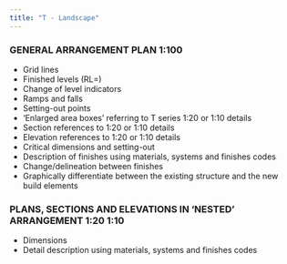 ```yaml
---
title: "T - Landscape"
---
```

### GENERAL ARRANGEMENT PLAN 1:100

-   Grid lines
-   Finished levels (RL=)
-   Change of level indicators
-   Ramps and falls
-   Setting-out points
-   ‘Enlarged area boxes’ referring to T series 1:20 or 1:10 details
-   Section references to 1:20 or 1:10 details
-   Elevation references to 1:20 or 1:10 details
-   Critical dimensions and setting-out
-   Description of finishes using materials, systems and finishes codes
-   Change/delineation between finishes
-   Graphically differentiate between the existing structure and the new build elements

### PLANS, SECTIONS AND ELEVATIONS IN ‘NESTED’ ARRANGEMENT 1:20 1:10

-   Dimensions
-   Detail description using materials, systems and finishes codes